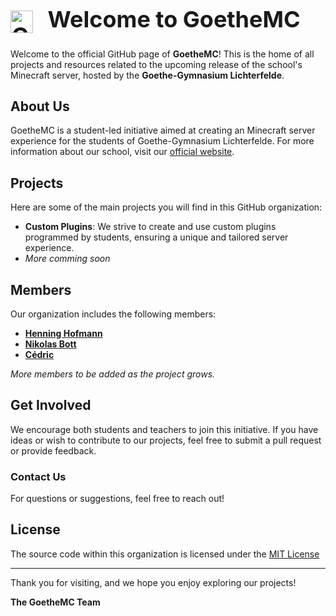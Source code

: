 <h1 style="font-size: 36px;">
  <img src="https://avatars.githubusercontent.com/u/170440293?s=200&v=4" alt="GoetheMC Logo" style="height: 36px; vertical-align: middle; margin-right: 15px;">
  Welcome to GoetheMC
</h1>

<p>Welcome to the official GitHub page of <strong>GoetheMC</strong>! This is the home of all projects and resources related to the upcoming release of the school's Minecraft server, hosted by the <strong>Goethe-Gymnasium Lichterfelde</strong>.</p>

<h2>About Us</h2>
<p>GoetheMC is a student-led initiative aimed at creating an Minecraft server experience for the students of Goethe-Gymnasium Lichterfelde. For more information about our school, visit our <a href="https://ggl.schule">official website</a>.</p>

<h2>Projects</h2>
<p>Here are some of the main projects you will find in this GitHub organization:</p>
<ul>
  <li><strong>Custom Plugins</strong>: We strive to create and use custom plugins programmed by students, ensuring a unique and tailored server experience.</li>
  <li><em>More comming soon</em></li>
</ul>

<h2>Members</h2>
<p>Our organization includes the following members:</p>
<ul>
  <li><strong><a href="https://github.com/I-IENNING">Henning Hofmann</a></strong></li>
  <li><strong><a href="https://github.com/nikolas-bott">Nikolas Bott</a></strong></li>
  <li><strong><a href="https://github.com/Zzackllack">Cédric</a></strong></li>
</ul>

<p><em>More members to be added as the project grows.</em></p>

<h2>Get Involved</h2>
<p>We encourage both students and teachers to join this initiative. If you have ideas or wish to contribute to our projects, feel free to submit a pull request or provide feedback.</p>

<h3>Contact Us</h3>
<p>For questions or suggestions, feel free to reach out!</p>

<h2>License</h2>
<p>The source code within this organization is licensed under the <a href="LICENSE.md">MIT License</a></p>

<hr>
<p>Thank you for visiting, and we hope you enjoy exploring our projects!</p>

<p><strong>The GoetheMC Team</strong></p>
